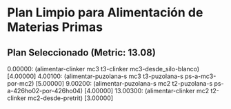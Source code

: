 # Plan Limpio para Alimentación de Materias Primas

## Plan Seleccionado (Metric: 13.08)

0.00000: (alimentar-clinker mc3 t3-clinker mc3-desde_silo-blanco) [4.00000]
4.00100: (alimentar-puzolana-s mc3 t3-puzolana-s ps-a-mc3-por-mc2) [5.00000]
9.00200: (alimentar-puzolana-s mc2 t2-puzolana-s ps-a-426ho02-por-426ho04) [4.00000]
13.00300: (alimentar-clinker mc2 t2-clinker mc2-desde-pretrit) [3.00000]